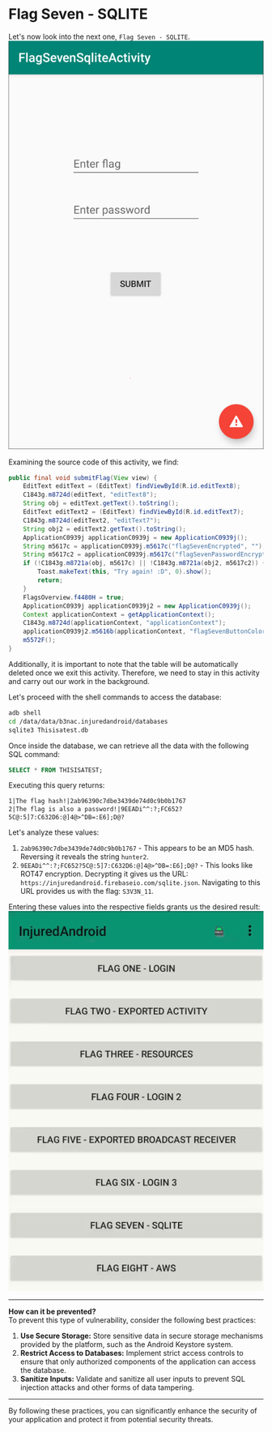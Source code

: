 # Flag Seven - SQLITE

Let's now look into the next one, `Flag Seven - SQLITE`.
![](ScreenShots%2FFlag%20Seven%20-%20SQLITE.jpg)

Examining the source code of this activity, we find:
```java
public final void submitFlag(View view) {
    EditText editText = (EditText) findViewById(R.id.editText8);
    C1843g.m8724d(editText, "editText8");
    String obj = editText.getText().toString();
    EditText editText2 = (EditText) findViewById(R.id.editText7);
    C1843g.m8724d(editText2, "editText7");
    String obj2 = editText2.getText().toString();
    ApplicationC0939j applicationC0939j = new ApplicationC0939j();
    String m5617c = applicationC0939j.m5617c("flagSevenEncrypted", "");
    String m5617c2 = applicationC0939j.m5617c("flagSevenPasswordEncrypted", "");
    if (!C1843g.m8721a(obj, m5617c) || !C1843g.m8721a(obj2, m5617c2)) {
        Toast.makeText(this, "Try again! :D", 0).show();
        return;
    }
    FlagsOverview.f4480H = true;
    ApplicationC0939j applicationC0939j2 = new ApplicationC0939j();
    Context applicationContext = getApplicationContext();
    C1843g.m8724d(applicationContext, "applicationContext");
    applicationC0939j2.m5616b(applicationContext, "flagSevenButtonColor", true);
    m5572F();
}
```

Additionally, it is important to note that the table will be automatically deleted once we exit this activity. Therefore, we need to stay in this activity and carry out our work in the background.

Let's proceed with the shell commands to access the database:
```bash
adb shell
cd /data/data/b3nac.injuredandroid/databases
sqlite3 Thisisatest.db
```

Once inside the database, we can retrieve all the data with the following SQL command:
```sql
SELECT * FROM THISISATEST;
```
Executing this query returns:
```
1|The flag hash!|2ab96390c7dbe3439de74d0c9b0b1767
2|The flag is also a password!|9EEADi^^:?;FC652?5C@:5]7:C632D6:@]4@>^DB=:E6];D@?
```

Let's analyze these values:
1. `2ab96390c7dbe3439de74d0c9b0b1767`  - This appears to be an MD5 hash. Reversing it reveals the string `hunter2`.
2. `9EEADi^^:?;FC652?5C@:5]7:C632D6:@]4@>^DB=:E6];D@?` - This looks like ROT47 encryption. Decrypting it gives us the URL: `https://injuredandroid.firebaseio.com/sqlite.json`.
    Navigating to this URL provides us with the flag: `S3V3N_11`.
    
Entering these values into the respective fields grants us the desired result:
![](ScreenShots%2FFlag%20Seven%20-%20SQLITE%20%28Result%29.gif)

---
**How can it be prevented?**  
To prevent this type of vulnerability, consider the following best practices:
1. **Use Secure Storage:** Store sensitive data in secure storage mechanisms provided by the platform, such as the Android Keystore system.
2. **Restrict Access to Databases:** Implement strict access controls to ensure that only authorized components of the application can access the database.
3. **Sanitize Inputs:** Validate and sanitize all user inputs to prevent SQL injection attacks and other forms of data tampering.

---
By following these practices, you can significantly enhance the security of your application and protect it from potential security threats.